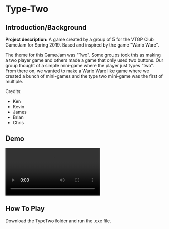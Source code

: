 # Type-Two


## Introduction/Background
**Project description:** A game created by a group of 5 for the VTGP Club GameJam for Spring 2019. Based and inspired by the game "Wario Ware".

The theme for this GameJam was "Two". Some groups took this as making a two player game and others made a game that only used two buttons. Our group thought of a simple mini-game where the player just types "two". From there on, we wanted to make a Wario Ware like game where we created a bunch of mini-games and the type two mini-game was the first of multiple.

Credits:

- Ken
- Kevin
- James
- Brian
- Chris

## Demo

<video src="https://user-images.githubusercontent.com/71103676/146651407-b6dde4c0-e67b-4968-895c-7de710e3fff3.mp4" controls="controls" style="max-width: 730px;">
</video>

## How To Play

Download the TypeTwo folder and run the .exe file.

